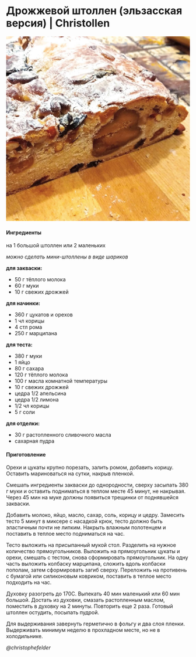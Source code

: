 # Дрожжевой штоллен (эльзасская версия) \| Christollen

![Christollen](../pics/134413408_1040760306400186_5007172970155402545_n.jpg)

#### Ингредиенты
на 1 большой штоллен или 2 маленьких

*можно сделать мини-штоллены в виде шариков*

**для закваски:**

* 50 г тёплого молока
* 60 г муки
* 10 г свежих дрожжей

**для начинки:**

* 360 г цукатов и орехов
* 1 чл корицы
* 4 стл рома
* 250 г марципана
  
**для теста:**

* 380 г муки
* 1 яйцо
* 80 г сахара
* 120 г тёплого молока
* 100 г масла комнатной температуры
* 10 г свежих дрожжей
* цедра 1/2 апельсина
* цедра 1/2 лимона
* 1/2 чл корицы
* 5 г соли

**для отделки:**

* 30 г растопленного сливочного масла
* сахарная пудра

#### Приготовление

Орехи и цукаты крупно порезать, залить ромом, добавить корицу. Оставить мариноваться на сутки, накрыв пленкой.

Смешать ингредиенты закваски до однородности, сверху засыпать 380 г муки и оставить подниматься в теплом месте 45 минут, не накрывая. Через 45 мин на муке должны появиться трещинки от поднявшейся закваски. 

Добавить молоко, яйцо, масло, сахар, соль, корицу и цедру. Замесить тесто 5 минут в миксере с насадкой крюк, тесто должно быть эластичным почти не липким. Накрыть влажным полотенцем и поставить в теплое место подниматься на час.

Тесто выложить на присыпанный мукой стол. Разделить на нужное количество прямоугольников. Выложить на прямоугольник цукаты и орехи, смешать с тестом, снова сформировать прямоугольник. На одну часть выложить колбаску марципана, сложить вдоль колбаски пополам, затем сформировать загиб сверху. Переложить на противень с бумагой или силиконовым ковриком, поставить в теплое место подходить на час.

Духовку разогреть до 170С. Выпекать 40 мин маленький или 60 мин большой. Достать из духовки, смазать растопленным маслом, поместить в духовку на 2 минуты. Повторить еще 2 раза. Готовый штоллен остудить, посыпать пудрой.

Для выдерживания завернуть герметично в фольгу и два слоя пленки. Выдерживать минимум неделю в прохладном месте, но не в холодильнике.

*@christophefelder*